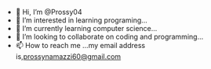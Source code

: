 - 👋 Hi, I’m @Prossy04
- 👀 I’m interested in learning programing...
- 🌱 I’m currently learning computer science...
- 💞️ I’m looking to collaborate on coding and programming...
- 📫 How to reach me ...my email address is,prossynamazzi60@gmail.com

<!---
Prossy04/Prossy04 is a ✨ special ✨ repository because its `README.md` (this file) appears on your GitHub profile.
You can click the Preview link to take a look at your changes.
--->
